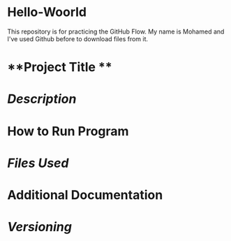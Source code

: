 # Hello-Woorld
This repository is for practicing the GitHub Flow.
My name is Mohamed and I've used Github before to download files from it.


# **Project Title ** 
# *Description* 
# **How to Run Program** 
# *Files Used*
# **Additional Documentation** 
# *Versioning* 
